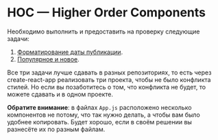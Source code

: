 HOC — Higher Order Components
===

Необходимо выполнить и предоставить на проверку следующие задачи:

1. [Форматирование даты публикации](time).
1. [Популярное и новое](highlight).

Все три задачи лучше сдавать в разных репозиториях, то есть через create-react-app реализовать три проекта, чтобы не было конфликта стилей. Но если вы позаботитесь о том, что конфликта не будет, то можете сдавать и в одном проекте.

**Обратите внимание**: в файлах `App.js` расположено несколько компонентов не потому, что так нужно делать, а чтобы вам было удобнее копировать. Будет хорошо, если в своём решении вы разнесёте их по разным файлам.
